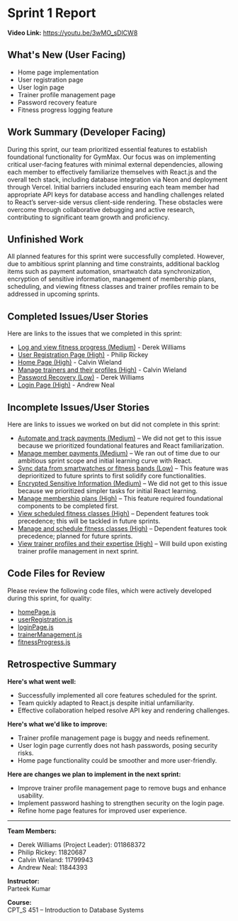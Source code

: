 # Sprint 1 Report

**Video Link:** https://youtu.be/3wMO_sDlCW8

## What's New (User Facing)
* Home page implementation
* User registration page
* User login page
* Trainer profile management page
* Password recovery feature
* Fitness progress logging feature

## Work Summary (Developer Facing)
During this sprint, our team prioritized essential features to establish foundational functionality for GymMax. Our focus was on implementing critical user-facing features with minimal external dependencies, allowing each member to effectively familiarize themselves with React.js and the overall tech stack, including database integration via Neon and deployment through Vercel. Initial barriers included ensuring each team member had appropriate API keys for database access and handling challenges related to React’s server-side versus client-side rendering. These obstacles were overcome through collaborative debugging and active research, contributing to significant team growth and proficiency.

## Unfinished Work
All planned features for this sprint were successfully completed. However, due to ambitious sprint planning and time constraints, additional backlog items such as payment automation, smartwatch data synchronization, encryption of sensitive information, management of membership plans, scheduling, and viewing fitness classes and trainer profiles remain to be addressed in upcoming sprints.

## Completed Issues/User Stories
Here are links to the issues that we completed in this sprint:
* [Log and view fitness progress (Medium)](https://github.com/AndrewN4675/GymMax/issues/6) - Derek Williams
* [User Registration Page (High)](https://github.com/AndrewN4675/GymMax/issues/12) - Philip Rickey
* [Home Page (High)](https://github.com/AndrewN4675/GymMax/issues/14) - Calvin Wieland
* [Manage trainers and their profiles (High)](https://github.com/AndrewN4675/GymMax/issues/9) - Calvin Wieland
* [Password Recovery (Low)](https://github.com/AndrewN4675/GymMax/issues/13) - Derek Williams
* [Login Page (High)](https://github.com/AndrewN4675/GymMax/issues/1) - Andrew Neal

## Incomplete Issues/User Stories
Here are links to issues we worked on but did not complete in this sprint:
* [Automate and track payments (Medium)](https://github.com/AndrewN4675/GymMax/issues/3) – We did not get to this issue because we prioritized foundational features and React familiarization.
* [Manage member payments (Medium)](https://github.com/AndrewN4675/GymMax/issues/10) – We ran out of time due to our ambitious sprint scope and initial learning curve with React.
* [Sync data from smartwatches or fitness bands (Low)](https://github.com/AndrewN4675/GymMax/issues/7) – This feature was deprioritized to future sprints to first solidify core functionalities.
* [Encrypted Sensitive Information (Medium)](https://github.com/AndrewN4675/GymMax/issues/19) – We did not get to this issue because we prioritized simpler tasks for initial React learning.
* [Manage membership plans (High)](https://github.com/AndrewN4675/GymMax/issues/2) – This feature required foundational components to be completed first.
* [View scheduled fitness classes (High)](https://github.com/AndrewN4675/GymMax/issues/4) – Dependent features took precedence; this will be tackled in future sprints.
* [Manage and schedule fitness classes (High)](https://github.com/AndrewN4675/GymMax/issues/8) – Dependent features took precedence; planned for future sprints.
* [View trainer profiles and their expertise (High)](https://github.com/AndrewN4675/GymMax/issues/5) – Will build upon existing trainer profile management in next sprint.

## Code Files for Review
Please review the following code files, which were actively developed during this sprint, for quality:
* [homePage.js](https://github.com/AndrewN4675/GymMax/blob/main/gym_maxxing/src/app/homepage/page.tsx)
* [userRegistration.js](https://github.com/AndrewN4675/GymMax/blob/main/gym_maxxing/src/app/register/page.tsx)
* [loginPage.js](https://github.com/AndrewN4675/GymMax/blob/main/gym_maxxing/src/app/login/page.tsx)
* [trainerManagement.js](https://github.com/AndrewN4675/GymMax/tree/main/gym_maxxing/src/app/trainerinfo)
* [fitnessProgress.js](https://github.com/AndrewN4675/GymMax/blob/main/gym_maxxing/src/app/progress/page.tsx)

## Retrospective Summary

**Here's what went well:**
* Successfully implemented all core features scheduled for the sprint.
* Team quickly adapted to React.js despite initial unfamiliarity.
* Effective collaboration helped resolve API key and rendering challenges.

**Here's what we'd like to improve:**
* Trainer profile management page is buggy and needs refinement.
* User login page currently does not hash passwords, posing security risks.
* Home page functionality could be smoother and more user-friendly.

**Here are changes we plan to implement in the next sprint:**
* Improve trainer profile management page to remove bugs and enhance usability.
* Implement password hashing to strengthen security on the login page.
* Refine home page features for improved user experience.

---

**Team Members:**  
- Derek Williams (Project Leader): 011868372  
- Philip Rickey: 11820687  
- Calvin Wieland: 11799943  
- Andrew Neal: 11844393  

**Instructor:**  
Parteek Kumar  

**Course:**  
CPT_S 451 – Introduction to Database Systems
